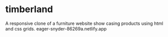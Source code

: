 # timberland
A responsive clone of a furniture website show casing products using html and css grids.
eager-snyder-86269a.netlify.app
